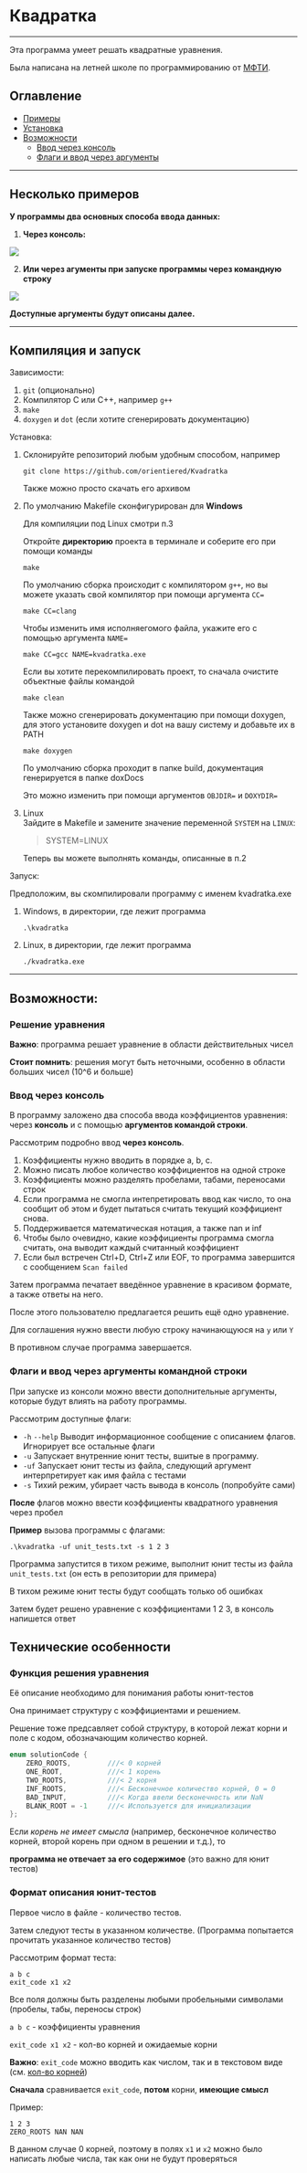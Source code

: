 # Квадратка
*****
Эта программа умеет решать квадратные уравнения.

Была написана на летней школе по программированию от [МФТИ](https://mipt.ru).

## Оглавление

+ [Примеры](#несколько-примеров)
+ [Установка](#компиляция-и-запуск)
+ [Возможности](#возможности)
    + [Ввод через консоль](#ввод-через-консоль)
    + [Флаги и ввод через аргументы](#флаги-и-ввод-через-аргументы-командной-строки)

*****
## Несколько примеров

**У программы два основных способа ввода данных:**

1. **Через консоль:**

![](docs/Example_console.png)

2. **Или через агументы при запуске программы через командную строку**

![](docs/Example_args.png)

**Доступные аргументы будут описаны далее.**


*****
## Компиляция и запуск

Зависимости:
1. `git` (опционально)
2. Компилятор C или C++, например `g++`
3. `make`
4. `doxygen` и `dot` (если хотите сгенерировать документацию)

Установка:
1. Склонируйте репозиторий любым удобным способом, например
    ```
    git clone https://github.com/orientiered/Kvadratka
    ```
    Также можно просто скачать его архивом
2. По умолчанию Makefile сконфигурирован для **Windows**

    Для компиляции под Linux смотри п.3

    Откройте **директорию** проекта в терминале и соберите его при помощи команды
    ```
    make
    ```
    По умолчанию сборка происходит с компилятором `g++`, но вы можете указать свой компилятор при помощи аргумента `CC=`
    ```
    make CC=clang
    ```
    Чтобы изменить имя исполняегомого файла, укажите его с помощью аргумента `NAME=`
    ```
    make CC=gcc NAME=kvadratka.exe
    ```
    Если вы хотите перекомпилировать проект, то сначала очистите объектные файлы командой
    ```
    make clean
    ```
    Также можно сгенерировать документацию при помощи doxygen, для этого установите doxygen и dot на вашу систему и добавьте их в PATH
    ```
    make doxygen
    ```
    По умолчанию сборка проходит в папке build, документация генерируется в папке doxDocs

    Это можно изменить при помощи аргументов `OBJDIR=` и `DOXYDIR=`

3. Linux <br>
    Зайдите в Makefile и замените значение переменной `SYSTEM` на `LINUX`:

    >SYSTEM=LINUX

    Теперь вы можете выполнять команды, описанные в п.2

Запуск:

Предположим, вы скомпилировали программу с именем kvadratka.exe

1. Windows, в директории, где лежит программа
    ```
    .\kvadratka
    ```
2. Linux, в директории, где лежит программа
    ```
    ./kvadratka.exe
    ```

*****

## Возможности:

### Решение уравнения

**Важно**: программа решает уравнение в области действительных чисел

**Стоит помнить**: решения могут быть неточными, особенно в области больших чисел (10^6 и больше)

### Ввод через консоль

В программу заложено два способа ввода коэффициентов уравнения: через **консоль** и с помощью **аргументов командой строки**.

Рассмотрим подробно ввод **через консоль**.

1. Коэффициенты нужно вводить в порядке a, b, c.
2. Можно писать любое количество коэффициентов на одной строке
3. Коэффициенты можно разделять пробелами, табами, переносами строк
4. Если программа не смогла интепретировать ввод как число, то она сообщит об этом и будет пытаться считать текущий коэффициент снова.
5. Поддерживается математическая нотация, а также nan и inf
6. Чтобы было очевидно, какие коэффициенты программа смогла считать, она выводит каждый считанный коэффициент
7. Если был встречен Ctrl+D, Ctrl+Z или EOF, то программа завершится с сообщением `Scan failed`

Затем программа печатает введённое уравнение в красивом формате, а также ответы на него.

После этого пользователю предлагается решить ещё одно уравнение.

Для соглашения нужно ввести любую строку начинающуюся на `y` или `Y`

В противном случае программа завершается.

### Флаги и ввод через аргументы командной строки

При запуске из консоли можно ввести дополнительные аргументы, которые будут влиять на работу программы.

Рассмотрим доступные флаги:

- `-h` `--help` Выводит информационное сообщение с описанием флагов. Игнорирует все остальные флаги
- `-u`          Запускает внутренние юнит тесты, вшитые в программу.
- `-uf`         Запускает юнит тесты из файла, следующий аргумент интерпретирует как имя файла с тестами
- `-s`          Тихий режим, убирает часть вывода в консоль (попробуйте сами)

**После** флагов можно ввести коэффициенты квадратного уравнения через пробел

**Пример** вызова программы с флагами:

```
.\kvadratka -uf unit_tests.txt -s 1 2 3
```
Программа запустится в тихом режиме, выполнит юнит тесты из файла `unit_tests.txt` (он есть в репозитории для примера)

В тихом режиме юнит тесты будут сообщать только об ошибках

Затем будет решено уравнение с коэффициентами 1 2 3, в консоль напишется ответ

## Технические особенности

### Функция решения уравнения

Её описание необходимо для понимания работы юнит-тестов

Она принимает структуру с коэффициентами и решением.

Решение тоже предсавляет собой структуру, в которой лежат корни и поле с кодом, обозначающим количество корней.

```c++
enum solutionCode {
    ZERO_ROOTS,         ///< 0 корней
    ONE_ROOT,           ///< 1 корень
    TWO_ROOTS,          ///< 2 корня
    INF_ROOTS,          ///< Бесконечное количество корней, 0 = 0
    BAD_INPUT,          ///< Когда ввели бесконечность или NaN
    BLANK_ROOT = -1     ///< Используется для инициализации
};
```
Если *корень не имеет смысла* (например, бесконечное количество корней, второй корень при одном в решении и т.д.), то

**программа не отвечает за его содержимое** (это важно для юнит тестов)

### Формат описания юнит-тестов

Первое число в файле - количество тестов.

Затем следуют тесты в указанном количестве. (Программа попытается прочитать указанное количество тестов)

Рассмотрим формат теста:
```
a b c
exit_code x1 x2
```
Все поля должны быть разделены любыми пробельными символами (пробелы, табы, переносы строк)

`a b c` - коэффициенты уравнения

`exit_code x1 x2` - кол-во корней и ожидаемые корни

**Важно**: `exit_code` можно вводить как числом, так и в текстовом виде (см. [кол-во корней](#функция-решения-уравнения))

**Сначала** сравнивается `exit_code`, **потом** корни, **имеющие смысл**

Пример:
```
1 2 3
ZERO_ROOTS NAN NAN
```
В данном случае 0 корней, поэтому в полях `x1` и `x2` можно было написать любые числа, так как они не будут проверяться
